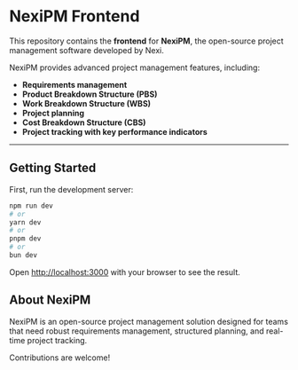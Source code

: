 # NexiPM Frontend

This repository contains the **frontend** for **NexiPM**, the open-source project management software developed by Nexi.

NexiPM provides advanced project management features, including:

- **Requirements management**
- **Product Breakdown Structure (PBS)**
- **Work Breakdown Structure (WBS)**
- **Project planning**
- **Cost Breakdown Structure (CBS)**
- **Project tracking with key performance indicators**

---

## Getting Started

First, run the development server:

```bash
npm run dev
# or
yarn dev
# or
pnpm dev
# or
bun dev
```

Open [http://localhost:3000](http://localhost:3000) with your browser to see the result.


## About NexiPM

NexiPM is an open-source project management solution designed for teams that need robust requirements management, structured planning, and real-time project tracking.

Contributions are welcome!
